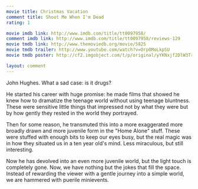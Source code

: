 ```yaml
---
movie title: Christmas Vacation
comment title: Shoot Me When I'm Dead
rating: 1

movie imdb link: http://www.imdb.com/title/tt0097958/
comment imdb link: http://www.imdb.com/title/tt0097958/reviews-129
movie tmdb link: http://www.themoviedb.org/movie/5825
movie tmdb trailer: http://www.youtube.com/watch?v=Orp0MoLkpSU
movie tmdb poster: http://cf2.imgobject.com/t/p/original/yYKNxjf2DlW3TrEX4kNqhJLPObC.jpg

layout: comment
---
```


John Hughes. What a sad case: is it drugs?

He started his career with huge promise: he made films that showed he knew how to dramatize the teenage world without using teenage bluntness. These were sensitive little things that impressed not by what they were but by how gently they rested in the world they portrayed.

Then for some reason, he transmuted this into a more exaggerated more broadly drawn and more juvenile form in the "Home Alone" stuff. These were stuffed with enough bits to keep our eyes busy, but the real magic was in how they situated us in a ten year old's mind. Less miraculous, but still interesting.

Now he has devolved into an even more juvenile world, but the light touch is completely gone. Now, we have nothing but the jokes that fill the space. Instead of rewarding the viewer with a gentle journey into a simple world, we are hammered with puerile minievents.